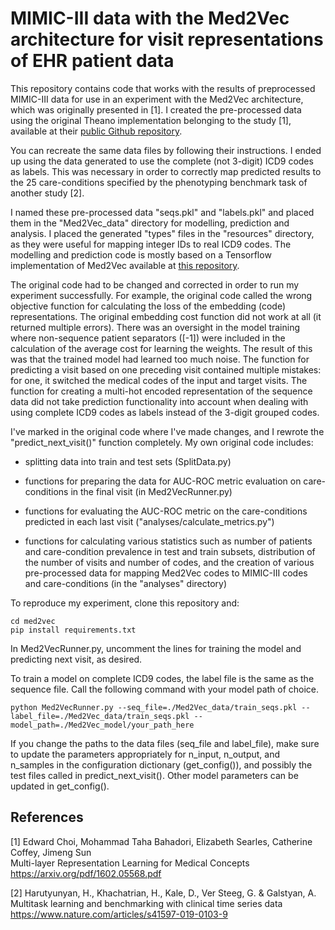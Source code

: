 # MIMIC-III data with the Med2Vec architecture for visit representations of EHR patient data

This repository contains code that works with the results of preprocessed MIMIC-III data for use in an experiment
with the Med2Vec architecture, which was originally presented in [1]. I created the pre-processed data using the 
original Theano implementation belonging to the study [1], available at their 
[public Github repository](https://github.com/mp2893/med2vec). 

You can recreate the same data files by following their instructions. I ended up using the data generated to use
the complete (not 3-digit) ICD9 codes as labels. This was necessary in order to correctly map predicted results 
to the 25 care-conditions specified by the phenotyping benchmark task of another study [2].

I named these pre-processed data "seqs.pkl" and "labels.pkl" and placed them in the "Med2Vec_data" directory 
for modelling, prediction and analysis. I placed the generated "types" files in the "resources" directory, 
as they were useful for mapping integer IDs to real ICD9 codes. The modelling and prediction code is mostly 
based on a Tensorflow implementation of Med2Vec available at 
[this repository](https://github.com/sdwww/Med2Vec_tensorflow/blob/master/Med2VecRunner.py).

The original code had to be changed and corrected in order to run my experiment successfully. For example, 
the original code called the wrong objective function for calculating the loss of the embedding (code) 
representations. The original embedding cost function did not work at all (it returned multiple errors). 
There was an oversight in the model training where non-sequence patient separators ([-1]) were included in the
calculation of the average cost for learning the weights. The result of this was that the trained model had 
learned too much noise. The function for predicting a visit based on one preceding visit contained multiple mistakes: 
for one, it switched the medical codes of the input and target visits. The function for creating a multi-hot
encoded representation of the sequence data did not take prediction functionality into account when dealing
with using complete ICD9 codes as labels instead of the 3-digit grouped codes. 

I've marked in the original code where I've made changes, and I rewrote the "predict_next_visit()" function completely.
My own original code includes: 

* splitting data into train and test sets (SplitData.py)
  
* functions for preparing the data for AUC-ROC metric evaluation on care-conditions in the final visit (in Med2VecRunner.py)

* functions for evaluating the AUC-ROC metric on the care-conditions predicted in each last visit 
  ("analyses/calculate_metrics.py")

* functions for calculating various statistics such as number of patients and care-condition prevalence in 
  test and train subsets, distribution of the number of visits and number of codes, and the creation of
  various pre-processed data for mapping Med2Vec codes to MIMIC-III codes and care-conditions 
  (in the "analyses" directory)

To reproduce my experiment, clone this repository and:

```
cd med2vec
pip install requirements.txt
```

In Med2VecRunner.py, uncomment the lines for training the model and predicting next visit, as desired.

To train a model on complete ICD9 codes, the label file is the same as the sequence file. Call the following
command with your model path of choice. 

```
python Med2VecRunner.py --seq_file=./Med2Vec_data/train_seqs.pkl --label_file=./Med2Vec_data/train_seqs.pkl --model_path=./Med2Vec_model/your_path_here
```

If you change the paths to the data files (seq_file and label_file), make sure to update the parameters 
appropriately for n_input, n_output, and n_samples in the configuration dictionary (get_config()), and possibly
the test files called in predict_next_visit(). Other model parameters can be updated in get_config().

## References

[1] Edward Choi, Mohammad Taha Bahadori, Elizabeth Searles, Catherine Coffey, Jimeng Sun
<br>Multi-layer Representation Learning for Medical Concepts
<br>https://arxiv.org/pdf/1602.05568.pdf

[2] Harutyunyan, H., Khachatrian, H., Kale, D., Ver Steeg, G. & Galstyan, A. 
<br>Multitask learning and benchmarking with clinical time series data
<br>https://www.nature.com/articles/s41597-019-0103-9
